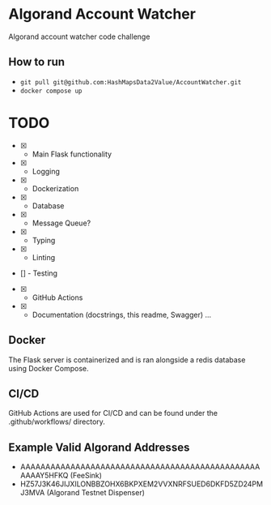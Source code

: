 # Algorand Account Watcher
Algorand account watcher code challenge

## How to run

- `git pull git@github.com:HashMapsData2Value/AccountWatcher.git`
- `docker compose up`

# TODO

- [x] - Main Flask functionality
- [x] - Logging
- [x] - Dockerization
- [x] - Database
- [x] - Message Queue?
- [x] - Typing
- [x] - Linting
- [] - Testing
- [x] - GitHub Actions
- [x] - Documentation (docstrings, this readme, Swagger)
...

## Docker

The Flask server is containerized and is ran alongside a redis database using Docker Compose.

## CI/CD

GitHub Actions are used for CI/CD and can be found under the .github/workflows/ directory.


## Example Valid Algorand Addresses

- AAAAAAAAAAAAAAAAAAAAAAAAAAAAAAAAAAAAAAAAAAAAAAAAAAAAY5HFKQ (FeeSink)
- HZ57J3K46JIJXILONBBZOHX6BKPXEM2VVXNRFSUED6DKFD5ZD24PMJ3MVA (Algorand Testnet Dispenser)